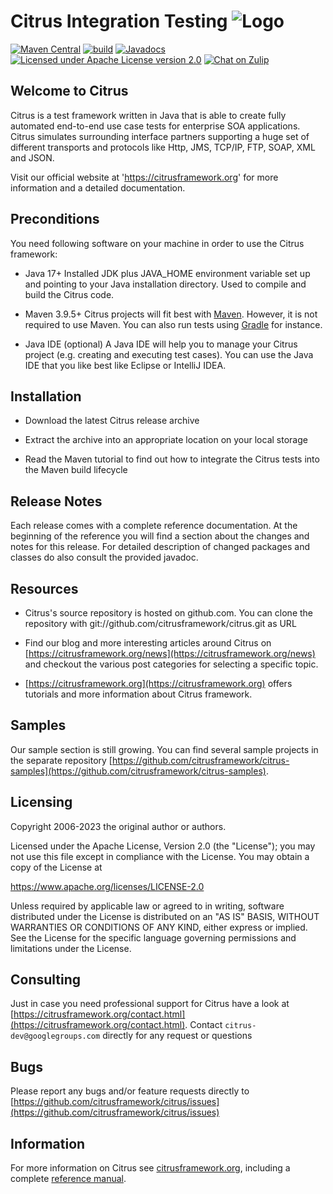 Citrus Integration Testing ![Logo][1]
==============

[![Maven Central](https://maven-badges.herokuapp.com/maven-central/org.citrusframework/citrus/badge.svg?style=flat-square)](https://central.sonatype.com/search?q=g%253Aorg.citrusframework)
[![build](https://github.com/citrusframework/citrus/workflows/build/badge.svg?branch=main)](https://github.com/citrusframework/citrus/actions) 
[![Javadocs](http://javadoc.io/badge/org.citrusframework/citrus-core.svg)](http://javadoc.io/doc/org.citrusframework/citrus-core)
[![Licensed under Apache License version 2.0](https://img.shields.io/github/license/openshift/origin.svg?maxAge=2592000)](https://www.apache.org/licenses/LICENSE-2.0")
[![Chat on Zulip](https://img.shields.io/badge/zulip-join_chat-brightgreen.svg)](https://citrusframework.zulipchat.com)

Welcome to Citrus
---------

Citrus is a test framework written in Java that is able to create
fully automated end-to-end use case tests for enterprise SOA
applications. Citrus simulates surrounding interface partners
supporting a huge set of different transports and protocols like
Http, JMS, TCP/IP, FTP, SOAP, XML and JSON.

Visit our official website at 'https://citrusframework.org'
for more information and a detailed documentation.

Preconditions
---------

You need following software on your machine in order to use the
Citrus framework:

* Java 17+
Installed JDK plus JAVA_HOME environment variable set
up and pointing to your Java installation directory. Used to compile and build the Citrus code.

* Maven 3.9.5+
Citrus projects will fit best with [Maven](https://maven.apache.org).
However, it is not required to use Maven. You can also run tests using [Gradle](https://gradle.org/) for instance.

* Java IDE (optional)
A Java IDE will help you to manage your Citrus project (e.g. creating
and executing test cases). You can use the Java IDE that you like best like Eclipse or IntelliJ IDEA.
 
Installation
---------

* Download the latest Citrus release archive

* Extract the archive into an appropriate location on your local storage

* Read the Maven tutorial to find out how to integrate the Citrus tests
into the Maven build lifecycle

Release Notes
---------

Each release comes with a complete reference documentation. At the beginning of
the reference you will find a section about the changes and notes for this release. For detailed 
description of changed packages and classes do also consult the provided javadoc.

Resources
---------

* Citrus's source repository is hosted on github.com. You can clone the
repository with git://github.com/citrusframework/citrus.git as URL

* Find our blog and more interesting articles around Citrus on
[https://citrusframework.org/news](https://citrusframework.org/news) and checkout the various post categories for
selecting a specific topic.

* [https://citrusframework.org](https://citrusframework.org) offers tutorials and more information about
Citrus framework.

Samples
---------

Our sample section is still growing. You can find several sample
projects in the separate repository [https://github.com/citrusframework/citrus-samples](https://github.com/citrusframework/citrus-samples). 

Licensing
---------

Copyright 2006-2023 the original author or authors.

Licensed under the Apache License, Version 2.0 (the "License");
you may not use this file except in compliance with the License.
You may obtain a copy of the License at

  https://www.apache.org/licenses/LICENSE-2.0

Unless required by applicable law or agreed to in writing, software
distributed under the License is distributed on an "AS IS" BASIS,
WITHOUT WARRANTIES OR CONDITIONS OF ANY KIND, either express or implied.
See the License for the specific language governing permissions and
limitations under the License.
  
Consulting
---------

Just in case you need professional support for Citrus have a look at
[https://citrusframework.org/contact.html](https://citrusframework.org/contact.html).
Contact `citrus-dev@googlegroups.com` directly for any request or questions

Bugs
---------

Please report any bugs and/or feature requests directly to
[https://github.com/citrusframework/citrus/issues](https://github.com/citrusframework/citrus/issues)

Information
---------

For more information on Citrus see [citrusframework.org][2], including
a complete [reference manual][3].

 [1]: https://citrusframework.org/img/brand-logo.png "Citrus"
 [2]: https://citrusframework.org
 [3]: https://citrusframework.org/citrus/reference/html/index.html
